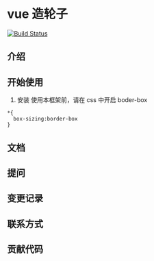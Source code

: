 # vue 造轮子
[![Build Status](https://www.travis-ci.org/Lee-star-one/gulu.svg?branch=master)](https://www.travis-ci.org/Lee-star-one/gulu)
## 介绍

## 开始使用

1. 安装
使用本框架前，请在 css 中开启 boder-box

```
*{
  box-sizing:border-box
} 
```
## 文档

## 提问

## 变更记录

## 联系方式

## 贡献代码